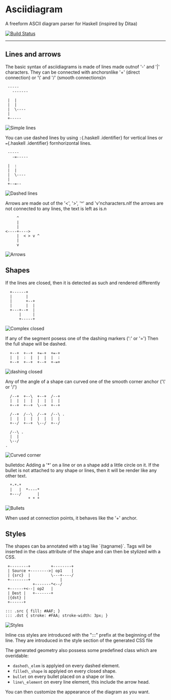 Asciidiagram
============

A freeform ASCII diagram parser for Haskell (inspired by Ditaa)

[![Build Status](https://travis-ci.org/Twinside/asciidiagram.png?branch=master)](https://travis-ci.org/Twinside/asciidiagram)

---

Lines and arrows
----------------

The basic syntax of asciidiagrams is made of lines made
outnof '-' and '|' characters. They can be connected with anchorsnlike
'+' (direct connection) or '\\' and '/' (smooth connections)n

     -----       
       -------   
                 
     |  |        
     |  |        
     |  \----    
     |           
     +-----      

![Simple lines](../master/docimages/simple_lines.png?raw=true "docimages/simple_lines.svg")

You can use dashed lines by using `:`{.haskell .identifier} for vertical
lines or `=`{.haskell .identifier} fornhorizontal lines.

     -----       
       -=-----   
                 
     |  :        
     |  |        
     |  \----    
     |           
     +--=--      

![Dashed lines](../master/docimages/dashed_lines.png?raw=true "docimages/dashed_lines.svg")

Arrows are made out of the '\<', '\>', '\^' and 'v'ncharacters.nIf the
arrows are not connected to any lines, the text is left as is.n

         ^
         |
         |
    <----+---->
         |  < > v ^
         |
         v

![Arrows](../master/docimages/arrows.png?raw=true "docimages/arrows.svg")

Shapes
------

If the lines are closed, then it is detected as such and
rendered differently

      +------+
      |      |
      |      +--+
      |      |  |
      +---+--+  |
          |     |
          +-----+

![Complex closed](../master/docimages/complexClosed.png?raw=true "docimages/complexClosed.svg")

If any of the segment posess one of the dashing markers (':' or '=')
Then the full shape will be dashed.

      +--+  +--+  +=-+  +=-+
      |  |  :  |  |  |  |  :
      +--+  +--+  +--+  +-=+

![dashing closed](../master/docimages/dashingClosed.png?raw=true "docimages/dashingClosed.svg")

Any of the angle of a shape can curved one of the smooth corner anchor
('\\' or '/')

      /--+  +--\  +--+  /--+
      |  |  |  |  |  |  |  |
      +--+  +--+  \--+  +--+

      /--+  /--\  /--+  /--\ .
      |  |  |  |  |  |  |  |
      +--/  +--+  \--/  +--/

      /--\ .
      |  |
      \--/
    .

![Curved corner](../master/docimages/curvedCorner.png?raw=true "docimages/curvedCorner.svg")

bulletdoc Adding a '\*' on a line or on a shape add a little circle on
it. If the bullet is not attached to any shape or lines, then it will be
render like any other text.

      *-*-*
      |   |  *----*
      +---/       |
              * * *

![Bullets](../master/docimages/bulletTest.png?raw=true "docimages/bulletTest.svg")

When used at connection points, it behaves like the '+' anchor.

Styles
------

The shapes can ba annotated with a tag like \`{tagname}\`.
Tags will be inserted in the class attribute of the shape and can then
be stylized with a CSS.

     +--------+         +--------+
     | Source +-------->| op1    |
     | {src}  |         \---+----/
     +--------+             |
                +-------*<--/
     +------+<--| op2   |
     | Dest |   +-------+
     |{dst} |
     +------+

    ::: .src { fill: #AAF; }
    ::: .dst { stroke: #FAA; stroke-width: 3px; }

![Styles](../master/docimages/styleExample.png?raw=true "docimages/styleExample.svg")

Inline css styles are introduced with the ":::" prefix at the beginning
of the line. They are introduced in the style section of the generated
CSS file

The generated geometry also possess some predefined class which are
overidable:

 * `dashed\_elem` is applyied on every dashed element.
 * `filled\_shape` is applyied on every closed shape.
 * `bullet` on every bullet placed on a shape or line.
 * `line\_element` on every line element, this include the arrow head.

You can then customize the appearance of the diagram as you want.

